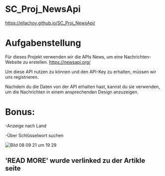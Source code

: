# SC_Proj_NewsApi


https://ellachoy.github.io/SC_Proj_NewsApi/

# Aufgabenstellung


Für dieses Projekt verwenden wir die APIs News, um eine Nachrichten-Website zu erstellen.
https://newsapi.org/

Um diese API nutzen zu können und den API-Key zu erhalten, müssen wir uns registrieren. 

Nachdem du die Daten von der API erhalten hast, kannst du sie verwenden, um die Nachrichten in einem ansprechenden Design anzuzeigen.

# Bonus: 
  -Anzeige nach Land

  -Über Schlüsselwort suchen

![Bild 08 09 21 um 19 29](https://user-images.githubusercontent.com/79414990/132556701-37b7dc7e-3a09-4e9c-b44a-8eec8aa5b79f.jpg)

## 'READ MORE' wurde verlinked zu der Artikle seite
